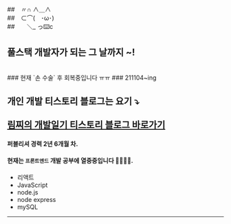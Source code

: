 

##　〃∩ ∧＿∧  
##　⊂⌒(　･ω･)  
##　　＼_ っ⌨️c  
  
## 풀스택 개발자가 되는 그 날까지 ~!

<br/>
### 현재 `손 수술` 후 회복중입니다 ㅠㅠ
### 211104~ing

<br/>

개인 개발 티스토리 블로그는 요기 ⤵️  
<br/>
<a href="https://haerim95.tistory.com/" target="_blank">림찌의 개발일기 티스토리 블로그 바로가기</a>
---  

#### 퍼블리셔 경력 2년 6개월 차.  
#### 현재는 `프론트엔드` 개발 공부에 열중중입니다 👩🏻‍💻🔥. 

* 리액트
* JavaScript
* node.js
* node express
* mySQL

---

